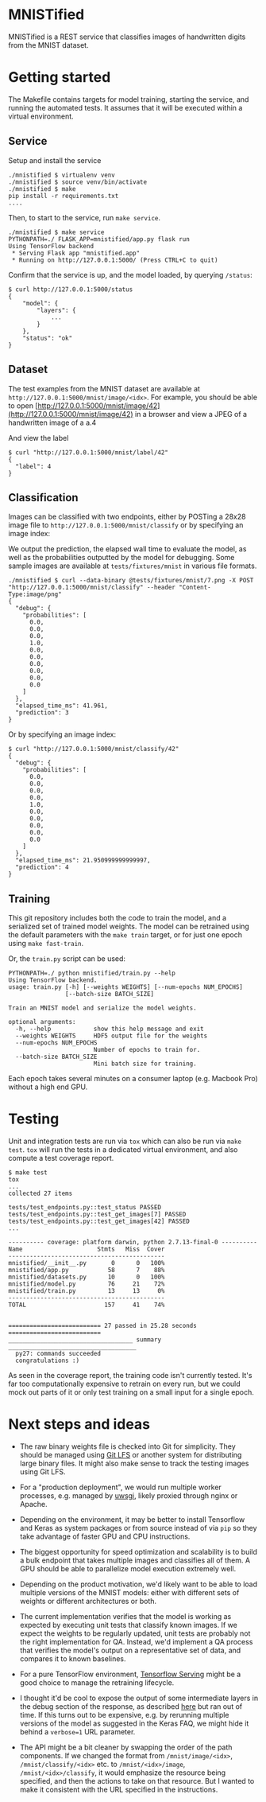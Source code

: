 MNISTified
==========

MNISTified is a REST service that classifies images of handwritten digits from
the MNIST dataset.


# Getting started

The Makefile contains targets for model training, starting the service, and
running the automated tests. It assumes that it will be executed within a
virtual environment.

## Service
Setup and install the service
```shell
./mnistified $ virtualenv venv
./mnistified $ source venv/bin/activate
./mnistified $ make
pip install -r requirements.txt
....
```

Then, to start to the service, run `make service`.
```shell
./mnistified $ make service
PYTHONPATH=./ FLASK_APP=mnistified/app.py flask run
Using TensorFlow backend
 * Serving Flask app "mnistified.app"
 * Running on http://127.0.0.1:5000/ (Press CTRL+C to quit)
```

Confirm that the service is up, and the model loaded, by querying `/status`:
```shell
$ curl http://127.0.0.1:5000/status
{
    "model": {
        "layers": {
            ...
        }
    },
    "status": "ok"
}
```

## Dataset
The test examples from the MNIST dataset are available at
`http://127.0.0.1:5000/mnist/image/<idx>`. For example, you should be able to
open [http://127.0.0.1:5000/mnist/image/42](http://127.0.0.1:5000/mnist/image/42) in a browser and view a JPEG of a
handwritten image of a a.4


And view the label
```shell
$ curl "http://127.0.0.1:5000/mnist/label/42"
{
  "label": 4
}
```
## Classification

Images can be classified with two endpoints, either by POSTing a 28x28 image file to
`http://127.0.0.1:5000/mnist/classify` or by specifying an image index:

We output the prediction, the elapsed wall time to evaluate the model, as well
as the probabilities outputted by the model for debugging. Some sample images
are available at `tests/fixtures/mnist` in various file formats.

```shell
./mnistified $ curl --data-binary @tests/fixtures/mnist/7.png -X POST "http://127.0.0.1:5000/mnist/classify" --header "Content-Type:image/png"
{
  "debug": {
    "probabilities": [
      0.0,
      0.0,
      0.0,
      1.0,
      0.0,
      0.0,
      0.0,
      0.0,
      0.0,
      0.0
    ]
  },
  "elapsed_time_ms": 41.961,
  "prediction": 3
}
```

Or by specifying an image index:
```shell
$ curl "http://127.0.0.1:5000/mnist/classify/42"
{
  "debug": {
    "probabilities": [
      0.0,
      0.0,
      0.0,
      0.0,
      1.0,
      0.0,
      0.0,
      0.0,
      0.0,
      0.0
    ]
  },
  "elapsed_time_ms": 21.950999999999997,
  "prediction": 4
}
```

## Training

This git repository includes both the code to train the model, and a serialized
set of trained model weights. The model can be retrained using the default
parameters with the `make train` target, or for just one epoch using `make
fast-train`.

Or, the `train.py` script can be used:

```shell
PYTHONPATH=./ python mnistified/train.py --help
Using TensorFlow backend.
usage: train.py [-h] [--weights WEIGHTS] [--num-epochs NUM_EPOCHS]
                [--batch-size BATCH_SIZE]

Train an MNIST model and serialize the model weights.

optional arguments:
  -h, --help            show this help message and exit
  --weights WEIGHTS     HDF5 output file for the weights
  --num-epochs NUM_EPOCHS
                        Number of epochs to train for.
  --batch-size BATCH_SIZE
                        Mini batch size for training.
```

Each epoch takes several minutes on a consumer laptop (e.g. Macbook Pro) without
a high end GPU.

# Testing

Unit and integration tests are run via `tox` which can also be run via `make
test`. `tox` will run the tests in a dedicated virtual environment, and also
compute a test coverage report.

```shell
$ make test
tox
...
collected 27 items

tests/test_endpoints.py::test_status PASSED
tests/test_endpoints.py::test_get_images[7] PASSED
tests/test_endpoints.py::test_get_images[42] PASSED
...

---------- coverage: platform darwin, python 2.7.13-final-0 ----------
Name                     Stmts   Miss  Cover
--------------------------------------------
mnistified/__init__.py       0      0   100%
mnistified/app.py           58      7    88%
mnistified/datasets.py      10      0   100%
mnistified/model.py         76     21    72%
mnistified/train.py         13     13     0%
--------------------------------------------
TOTAL                      157     41    74%


========================== 27 passed in 25.28 seconds ==========================
___________________________________ summary ____________________________________
  py27: commands succeeded
  congratulations :)
```

As seen in the coverage report, the training code isn't currently tested. It's far too
computationally expensive to retrain on every run, but we could mock out parts of it
or only test training on a small input for a single epoch.

# Next steps and ideas

* The raw binary weights file is checked into Git for simplicity. They should be
managed using [Git LFS](https://git-lfs.github.com/) or another system for
distributing large binary files. It might also make sense to track the testing
images using Git LFS.

* For a "production deployment", we would run multiple worker processes, e.g.
managed by [uwsgi](https://uwsgi-docs.readthedocs.io/en/latest/), likely proxied
through nginx or Apache.

* Depending on the environment, it may be better to install Tensorflow and
Keras as system packages or from source instead of via `pip` so they take
advantage of faster GPU and CPU instructions.

* The biggest opportunity for speed optimization and scalability is to build a
bulk endpoint that takes multiple images and classifies all of them. A GPU
should be able to parallelize model execution extremely well.

* Depending on the product motivation, we'd likely want to be able to load
multiple versions of the MNIST models: either with different sets of weights or
different architectures or both.

* The current implementation verifies that the model is working as expected by
executing unit tests that classify known images. If we expect the weights to be
regularly updated, unit tests are probably not the right implementation for QA.
Instead, we'd implement a QA process that verifies the model's output on a
representative set of data, and compares it to known baselines.

* For a pure TensorFlow environment, [Tensorflow
Serving](https://tensorflow.github.io/serving/) might be a good choice to manage
the retraining lifecycle.

* I thought it'd be cool to expose the output of some intermediate layers in the
debug section of the response, as described
[here](https://keras.io/getting-started/faq/#how-can-i-obtain-the-output-of-an-intermediate-layer)
but ran out of time. If this turns out to be expensive, e.g. by rerunning
multiple versions of the model as suggested in the Keras FAQ, we might hide it
behind a `verbose=1` URL parameter.

* The API might be a bit cleaner by swapping the order of the path components.
If we changed the format from `/mnist/image/<idx>`, `/mnist/classify/<idx>` etc.
to `/mnist/<idx>/image`, `/mnist/<idx>/classify`, it would emphasize the
resource being specified, and then the actions to take on that resource. But I
wanted to make it consistent with the URL specified in the instructions.
